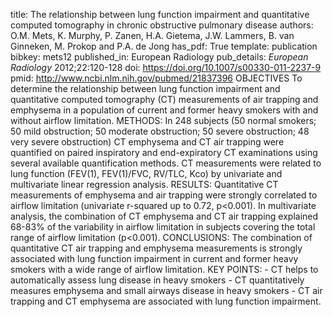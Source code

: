 title: The relationship between lung function impairment and quantitative computed tomography in chronic obstructive pulmonary disease
authors: O.M. Mets, K. Murphy, P. Zanen, H.A. Gietema, J.W. Lammers, B. van Ginneken, M. Prokop and P.A. de Jong
has_pdf: True
template: publication
bibkey: mets12
published_in: European Radiology
pub_details: <i>European Radiology</i> 2012;22:120-128
doi: https://doi.org/10.1007/s00330-011-2237-9
pmid: http://www.ncbi.nlm.nih.gov/pubmed/21837396
OBJECTIVES To determine the relationship between lung function impairment and quantitative computed tomography (CT) measurements of air trapping and emphysema in a population of current and former heavy smokers with and without airflow limitation. METHODS: In 248 subjects (50 normal smokers; 50 mild obstruction; 50 moderate obstruction; 50 severe obstruction; 48 very severe obstruction) CT emphysema and CT air trapping were quantified on paired inspiratory and end-expiratory CT examinations using several available quantification methods. CT measurements were related to lung function (FEV(1), FEV(1)/FVC, RV/TLC, Kco) by univariate and multivariate linear regression analysis. RESULTS: Quantitative CT measurements of emphysema and air trapping were strongly correlated to airflow limitation (univariate r-squared up to 0.72, p<0.001). In multivariate analysis, the combination of CT emphysema and CT air trapping explained 68-83\% of the variability in airflow limitation in subjects covering the total range of airflow limitation (p<0.001). CONCLUSIONS: The combination of quantitative CT air trapping and emphysema measurements is strongly associated with lung function impairment in current and former heavy smokers with a wide range of airflow limitation. KEY POINTS: - CT helps to automatically assess lung disease in heavy smokers - CT quantitatively measures emphysema and small airways disease in heavy smokers - CT air trapping and CT emphysema are associated with lung function impairment.

